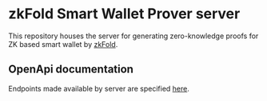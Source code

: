 # zkFold Smart Wallet Prover server 

This repository houses the server for generating zero-knowledge proofs for ZK based smart wallet by [zkFold](https://zkfold.io/). 

## OpenApi documentation

Endpoints made available by server are specified [here](./web/openapi/api.yaml).
